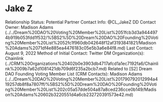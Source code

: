 # Jake Z

Relationship Status: Potential Partner
Contact Info: @CL_JakeZ
DD Contact Owner: Madison Adams (../../Dream%20DAO%20Voting%20Member%20List%2051fcb3d3a9444974b919b053fdd1f532/%5BS2%5D%20Dream%20DAO%20Founding%20Voting%20Member%20List%2052fc1f960db042648f12af3193841821/Madison%20Adams%2071df4e885ea4476183c05e5b3a6e84f8.md)
Last Contact: August 9, 2022
Method of Initial Contact: Twitter DM
Organization(s): Chainlink (../CRM%20Organizations%20402b0e3903db4717afcd1a1ec7192fa6/Chainlink%2009b7a62d1081421db709d6f235a2bcb7.md)
Related to [S2] Dream DAO Founding Voting Member List (CRM Contacts): Madison Adams (../../Dream%20DAO%20Voting%20Member%20List%201790792012994a419257db8f8a7807ff/%5BS2%5D%20Dream%20DAO%20Founding%20Voting%20Member%20List%202c05a57dde504a87a8ced236cce0b149/Madison%20Adams%20602b3220551d4a6cb232720391573e42.md)